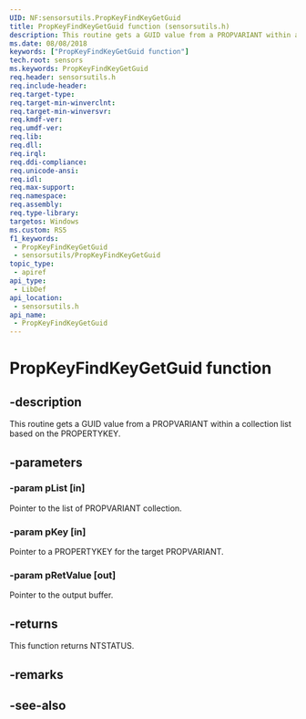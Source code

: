 ```yaml
---
UID: NF:sensorsutils.PropKeyFindKeyGetGuid
title: PropKeyFindKeyGetGuid function (sensorsutils.h)
description: This routine gets a GUID value from a PROPVARIANT within a collection list based on the PROPERTYKEY.
ms.date: 08/08/2018
keywords: ["PropKeyFindKeyGetGuid function"]
tech.root: sensors
ms.keywords: PropKeyFindKeyGetGuid
req.header: sensorsutils.h
req.include-header: 
req.target-type: 
req.target-min-winverclnt: 
req.target-min-winversvr: 
req.kmdf-ver: 
req.umdf-ver: 
req.lib: 
req.dll: 
req.irql: 
req.ddi-compliance: 
req.unicode-ansi: 
req.idl: 
req.max-support: 
req.namespace: 
req.assembly: 
req.type-library: 
targetos: Windows
ms.custom: RS5
f1_keywords:
 - PropKeyFindKeyGetGuid
 - sensorsutils/PropKeyFindKeyGetGuid
topic_type:
 - apiref
api_type:
 - LibDef
api_location:
 - sensorsutils.h
api_name:
 - PropKeyFindKeyGetGuid
---
```


# PropKeyFindKeyGetGuid function


## -description

This routine gets a GUID value from a PROPVARIANT within a collection list based on the PROPERTYKEY.

## -parameters

### -param pList [in]

Pointer to the list of PROPVARIANT collection.

### -param pKey [in]

Pointer to a PROPERTYKEY for the target PROPVARIANT.

### -param pRetValue [out]

Pointer to the output buffer.

## -returns

This function returns NTSTATUS.

## -remarks

## -see-also


